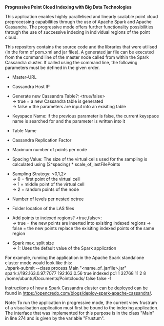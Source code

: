 **Progressive Point Cloud Indexing with Big Data Technologies**

This application enables highly parallelised and linearly scalable point cloud preprocessing capabilities through the use of Apache Spark and Apache Cassandra. The progressive mode offers further functionality possibilities through the use of successive indexing in individual regions of the point cloud.

This repository contains the source code and the libraries that were utilised (in the form of pom.xml and jar files). A generated jar file can be executed from the command line of the master node called from within the Spark Cassandra cluster. If called using the command line, the following parameters must be defined in the given order.
- Master-URL
- Cassandra Host IP
- Generate new Cassandra Table?: <true/false><br/>
      -> true = a new Cassandra table is generated <br/>
      -> false = the parameters are input into an exisiting table

- Keyspace Name: if the previous parameter is false, the current keyspace name is searched for and the parameter is written into it
- Table Name
- Cassandra Replication Factor
- Maximum number of points per node
- Spacing Value: The size of the virtual cells used for the sampling is calculated using (2^spacing) * scale_of_lastFilePoints 
- Sampling Strategy: <0,1,2><br/>
 	-> 0 = first point of the virtual cell<br/>
 	-> 1 = middle point of the virtual cell<br/>
 	-> 2 = random points of the node
- Number of levels per nested octree
- Folder location of the LAS files
- Add points to indexed regions? <true,false>:<br/> 
 	-> true = the new points are inserted into exisiting indexed regions
 	-> false = the new points replace the exisiting indexed points of the same region
- Spark max. split size <in bytes><br/>
    -> 1: Uses the default value of the Spark application


For example, running the application in the Apache Spark standalone cluster mode would look like this:<br/>
./spark-submit --class process.Main "<name_of_jarfile>.jar" spark://192.163.0.97:7077 192.163.0.56 true indexed pc1 1 32768 11 2 8 
/home/ubuntu/Documents/Pointclouds/ false false -1

Instructions of how a Spark Cassandra cluster can be deployed can be found in https://opencredo.com/blogs/deploy-spark-apache-cassandra/.

Note: To run the application in progressive mode, the current view frustrum of a visualisation application must first be bound to the indexing application. The interface that was implemented for this purpose is in the class "Main" in line 274 and is given by the variable "Frustum".
